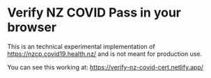 # Verify NZ COVID Pass in your browser

This is an technical experimental implementation of https://nzcp.covid19.health.nz/ and is not meant for production use.

You can see this working at: https://verify-nz-covid-cert.netlify.app/
